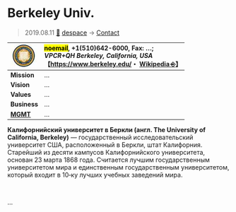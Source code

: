 # Berkeley Univ.
> 2019.08.11 [🚀](../../index/index.md) [despace](../index.md) → [Contact](../contact.md)

|[![](../f/contact/b/berkeley_univ_logo1_thumb.webp)](../f/contact/b/berkeley_univ_logo1.webp)|<mark>noemail</mark>, +1(510)642-6000, Fax: …;<br> *VPCR+QH Berkeley, California, USA*<br> 【<https://www.berkeley.edu/>・ [Wikipedia ⎆](https://en.wikipedia.org/wiki/University_of_California,_Berkeley)】|
|:-|:-|
|**Mission**|…|
|**Vision**|…|
|**Values**|…|
|**Business**|…|
|**[MGMT](../mgmt.md)**|…|

**Калифорнийский университет в Беркли (англ. The University of California, Berkeley)** — государственный исследовательский университет США, расположенный в Беркли, штат Калифорния. Старейший из десяти кампусов Калифорнийского университета, основан 23 марта 1868 года. Считается лучшим государственным университетом мира и единственным государственным университетом, который входит в 10‑ку лучших учебных заведений мира.


<p style="page-break-after:always"> </p>

…

